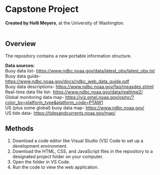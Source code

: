 # Capstone Project
**Created by Holli Meyers**, at the University of Washington. <br/><br/>

## Overview
The repository contains a new portable information structure. <br/>

**Data sources:** <br/>
Buoy data list- https://www.ndbc.noaa.gov/data/latest_obs/latest_obs.txt <br/>
Buoy data guide- https://www.ndbc.noaa.gov/docs/ndbc_web_data_guide.pdf <br/>
Buoy data descriptions- https://www.ndbc.noaa.gov/faq/measdes.shtml <br/>
Real-time data file list- https://www.ndbc.noaa.gov/data/realtime2/ <br/>
Global monitoring data map- https://viz.pmel.noaa.gov/osmc/?color_by=platform_type&platform_code=PTAW1 <br/>
US (plus some global) buoy data map- https://www.ndbc.noaa.gov/ <br/>
US tide data- https://tidesandcurrents.noaa.gov/map/

## Methods
1. Download a code editor like Visual Studio (VS) Code to set up a development environment.
2. Download the HTML, CSS, and JavaScript files in the repository to a designated project folder on your computer.
3. Open the folder in VS Code.
4. Run the code to view the web application.
